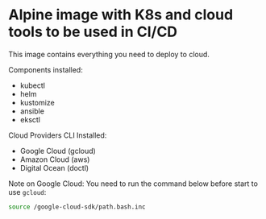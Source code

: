# Alpine image with K8s and cloud tools to be used in CI/CD 

This image contains everything you need to deploy to cloud.

Components installed:

- kubectl
- helm
- kustomize
- ansible
- eksctl

Cloud Providers CLI Installed:

- Google Cloud (gcloud)
- Amazon Cloud (aws)
- Digital Ocean (doctl)

Note on Google Cloud: You need to run the command below before start to use `gcloud`:

```bash
source /google-cloud-sdk/path.bash.inc 
```
